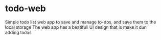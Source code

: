 # todo-web
Simple todo list web app to save and manage to-dos, and save them to the local storage The web app has a beatifull UI design that is make it dun adding todos
